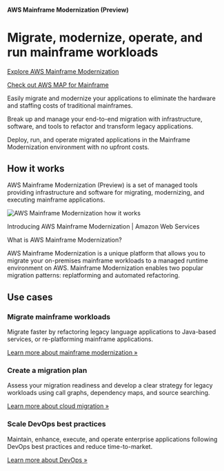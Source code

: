 #### AWS Mainframe Modernization (Preview)

# Migrate, modernize, operate, and run mainframe workloads

[Explore AWS Mainframe Modernization](https://signin.aws.amazon.com/signin?redirect_uri=https%3A%2F%2Fconsole.aws.amazon.com%2Fconsole%2Fhome%3Ffromtb%3Dtrue%26hashArgs%3D%23%26isauthcode%3Dtrue%26state%3DhashArgsFromTB_us-east-1_4b729f7f2a14ec75&client_id=arn%3Aaws%3Asignin%3A%3A%3Aconsole%2Fcanvas&forceMobileApp=0&code_challenge=k1mcEj4R2g1WcXYwWtWmfF2Ft6JvNH_puXKIzOh0Q2I&code_challenge_method=SHA-256)

[Check out AWS MAP for Mainframe](https://aws.amazon.com/migration-acceleration-program/mainframe/)

Easily migrate and modernize your applications to eliminate the hardware and staffing costs of traditional mainframes.

Break up and manage your end-to-end migration with infrastructure, software, and tools to refactor and transform legacy applications.

Deploy, run, and operate migrated applications in the Mainframe Modernization environment with no upfront costs.

## How it works

AWS Mainframe Modernization (Preview) is a set of managed tools providing infrastructure and software for migrating, modernizing, and executing mainframe applications.

![AWS Mainframe Modernization how it works](https://d1.awsstatic.com/product-page-diagram_Supernova-HIW%402x.89754d5292dd643fd1f52e3097942be0a6aacf8c.png)

Introducing AWS Mainframe Modernization | Amazon Web Services

What is AWS Mainframe Modernization?

AWS Mainframe Modernization is a unique platform that allows you to migrate your on-premises mainframe workloads to a managed runtime environment on AWS. Mainframe Modernization enables two popular migration patterns: replatforming and automated refactoring.

## Use cases

### Migrate mainframe workloads

Migrate faster by refactoring legacy language applications to Java-based services, or re-platforming mainframe applications.

[Learn more about mainframe modernization »](https://aws.amazon.com/mainframe/)

### Create a migration plan

Assess your migration readiness and develop a clear strategy for legacy workloads using call graphs, dependency maps, and source searching.

[Learn more about cloud migration »](https://aws.amazon.com/cloud-migration/)

### Scale DevOps best practices

Maintain, enhance, execute, and operate enterprise applications following DevOps best practices and reduce time-to-market.

[Learn more about DevOps »](https://aws.amazon.com/devops/what-is-devops/)

 
